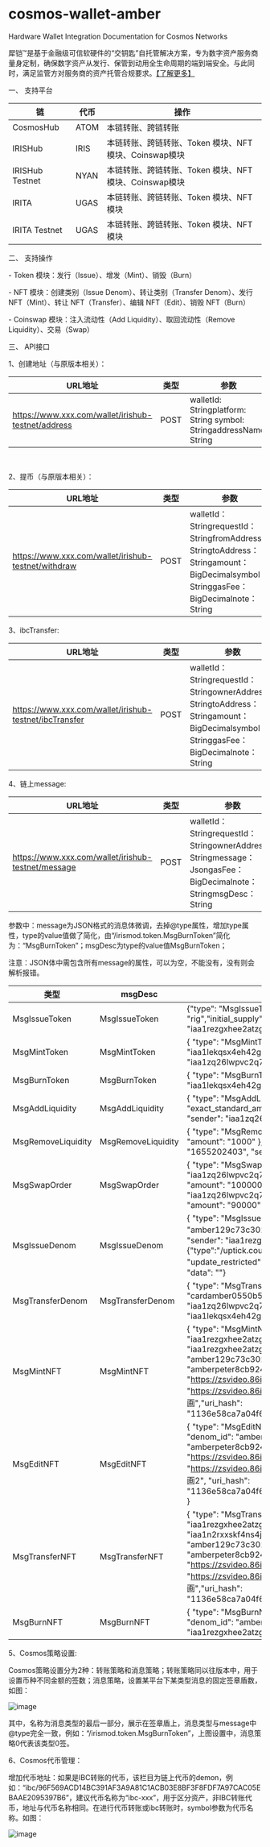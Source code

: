 # cosmos-wallet-amber

Hardware Wallet Integration Documentation for Cosmos Networks

犀铠™是基于金融级可信软硬件的“交钥匙”自托管解决方案，专为数字资产服务商量身定制，确保数字资产从发行、保管到动用全生命周期的端到端安全。与此同时，满足监管方对服务商的资产托管合规要求。[【了解更多】](https://www.ibestchain.cn/service/36541)

一、 支持平台

| 链              | 代币 | 操作                                                  |
| --------------- | ---- | ----------------------------------------------------- |
| CosmosHub       | ATOM | 本链转账、跨链转账                                    |
| IRISHub         | IRIS | 本链转账、跨链转账、Token 模块、NFT模块、Coinswap模块 |
| IRISHub Testnet | NYAN | 本链转账、跨链转账、Token 模块、NFT模块、Coinswap模块 |
| IRITA           | UGAS | 本链转账、跨链转账、Token 模块、NFT模块               |
| IRITA Testnet   | UGAS | 本链转账、跨链转账、Token 模块、NFT模块               |

 

二、 支持操作

\- Token 模块：发行（Issue）、增发（Mint）、销毁（Burn）

\- NFT 模块：创建类别（Issue Denom）、转让类别（Transfer Denom）、发行 NFT（Mint）、转让 NFT（Transfer）、编辑 NFT（Edit）、销毁 NFT（Burn）

\- Coinswap 模块：注入流动性（Add Liquidity）、取回流动性（Remove Liquidity）、交易（Swap）

 

三、 API接口

1、创建地址（与原版本相关）：

| URL地址                                            | 类型 | 参数                                                         |
| -------------------------------------------------- | ---- | ------------------------------------------------------------ |
| https://www.xxx.com/wallet/irishub-testnet/address | POST | walletId: Stringplatform: String symbol: StringaddressName: String |

​	

2、提币（与原版本相关）：

| URL地址                                             | 类型 | 参数                                                         |
| --------------------------------------------------- | ---- | ------------------------------------------------------------ |
| https://www.xxx.com/wallet/irishub-testnet/withdraw | POST | walletId：StringrequestId：StringfromAddress：StringtoAddress：Stringamount：BigDecimalsymbol：StringgasFee：BigDecimalnote：String |

 

3、ibcTransfer: 

| URL地址                                                | 类型 | 参数                                                         |
| ------------------------------------------------------ | ---- | ------------------------------------------------------------ |
| https://www.xxx.com/wallet/irishub-testnet/ibcTransfer | POST | walletId：StringrequestId：StringownerAddress：StringtoAddress：Stringamount：BigDecimalsymbol：StringgasFee：BigDecimalnote：String |

 

4、链上message:

| URL地址                                            | 类型 | 参数                                                         |
| -------------------------------------------------- | ---- | ------------------------------------------------------------ |
| https://www.xxx.com/wallet/irishub-testnet/message | POST | walletId：StringrequestId：StringownerAddress：Stringmessage：JsongasFee：BigDecimalnote：StringmsgDesc：String |

​	参数中：message为JSON格式的消息体微调，去掉@type属性，增加type属性，type的value值做了简化，由“/irismod.token.MsgBurnToken”简化为：“MsgBurnToken”；msgDesc为type的value值MsgBurnToken；

​	注意：JSON体中需包含所有message的属性，可以为空，不能没有，没有则会解析报错。

| 类型               | msgDesc            | JSON体示例                                                   |
| ------------------ | ------------------ | ------------------------------------------------------------ |
| MsgIssueToken      | MsgIssueToken      | {"type": "MsgIssueToken","symbol": "rig","name": "rigToken","scale": 6,"min_unit": "rig","initial_supply": "100000","max_supply": "9999999","mintable": true,"owner": "iaa1rezgxhee2atzg6v2la0j8jsmflamzj9ypux8lg"} |
| MsgMintToken       | MsgMintToken       | {	"type": "MsgMintToken",	"symbol": "rig",	"amount": "99",	"to": "iaa1lekqsx4eh42grqey7hk6w74jpfkn36kfpcedgv",	"owner": "iaa1zq26lwpvc2q74kkhsy3s3cl77cpl5typrgqmfr"} |
| MsgBurnToken       | MsgBurnToken       | {	"type": "MsgBurnToken",	"symbol": "rig",	"amount": "1",	"sender": "iaa1lekqsx4eh42grqey7hk6w74jpfkn36kfpcedgv"} |
| MsgAddLiquidity    | MsgAddLiquidity    | {	"type": "MsgAddLiquidity",	"max_token": {		"denom": "rig",		"amount": "500000"	},	"exact_standard_amt": "1",	"min_liquidity": "1",	"deadline": "1655205453",	"sender": "iaa1zq26lwpvc2q74kkhsy3s3cl77cpl5typrgqmfr"} |
| MsgRemoveLiquidity | MsgRemoveLiquidity | {	"type": "MsgRemoveLiquidity",	"withdraw_liquidity": {		"denom": "lpt-11",		"amount": "1000"	},	"min_token": "1000",	"min_standard_amt": "1000",	"deadline": "1655202403",	"sender": "iaa1zq26lwpvc2q74kkhsy3s3cl77cpl5typrgqmfr"} |
| MsgSwapOrder       | MsgSwapOrder       | {	"type": "MsgSwapOrder",	"input": {		"address": "iaa1zq26lwpvc2q74kkhsy3s3cl77cpl5typrgqmfr",		"coin": {			"denom": "unyan",			"amount": "100000"		}	},	"output": {		"address": "iaa1zq26lwpvc2q74kkhsy3s3cl77cpl5typrgqmfr",		"coin": {			"denom": "rig",			"amount": "90000"		}	},	"deadline": "1655203526",	"is_buy_order": true} |
| MsgIssueDenom      | MsgIssueDenom      | {  "type": "MsgIssueDenom",  "id": "amber129c73c3017e2b0b884afb7d4cc9df069d",  "name": "植物园优惠券",  "sender": "iaa1rezgxhee2atzg6v2la0j8jsmflamzj9ypux8lg",  "schema": "{\"type\":\"/uptick.coupon\"}",  "symbol": "",  "mint_restricted": false,  "update_restricted": false,  "description": "创建优惠券分类",  "uri": "",  "uri_hash": "",  "data": ""} |
| MsgTransferDenom   | MsgTransferDenom   | {	"type": "MsgTransferDenom",	"id": "cardamber0550b544fd5d9ea7618ff4ce671e8881",	"sender": "iaa1zq26lwpvc2q74kkhsy3s3cl77cpl5typrgqmfr",	"recipient": "iaa1lekqsx4eh42grqey7hk6w74jpfkn36kfpcedgv"} |
| MsgMintNFT         | MsgMintNFT         | {  "type": "MsgMintNFT",  "sender": "iaa1rezgxhee2atzg6v2la0j8jsmflamzj9ypux8lg",  "recipient": "iaa1rezgxhee2atzg6v2la0j8jsmflamzj9ypux8lg",  "denom_id": "amber129c73c3017e2b0b884afb7d4cc9df069d",  "id": "amberpeter8cb924i4ldbj3ldwrpgc21dgk",  "uri": "https://zsvideo.86itn.cn/20220621172212836300572.png",  "data": "https://zsvideo.86itn.cn/20220621172212836300572.png",  "name": "概念风景插画","uri_hash": "1136e58ca7a04f6988a1f592f8b94a62f43385e6b91fd14a6df25e9257a21f0c"} |
| MsgEditNFT         | MsgEditNFT         | {  "type": "MsgEditNFT",  "sender": "iaa1rezgxhee2atzg6v2la0j8jsmflamzj9ypux8lg",  "denom_id": "amber129c73c3017e2b0b884afb7d4cc9df069d",  "id": "amberpeter8cb924i4ldbj3ldwrpgc21dgk",  "uri": "https://zsvideo.86itn.cn/20220621172212836300572.png",  "data": "https://zsvideo.86itn.cn/20220621172212836300572.png",  "name": "概念风景插画2",  "uri_hash": "1136e58ca7a04f6988a1f592f8b94a62f43385e6b91fd14a6df25e9257a21f0c" } |
| MsgTransferNFT     | MsgTransferNFT     | {  "type": "MsgTransferNFT",  "sender": "iaa1rezgxhee2atzg6v2la0j8jsmflamzj9ypux8lg",  "recipient": "iaa1n2rxxskf4ns4jqwce5maqrnygmkl5w70k83e47",  "denom_id": "amber129c73c3017e2b0b884afb7d4cc9df069d",  "id": "amberpeter8cb924i4ldbj3ldwrpgc21dgk",  "uri": "https://zsvideo.86itn.cn/20220621172212836300572.png",  "data": "https://zsvideo.86itn.cn/20220621172212836300572.png",  "name": "概念风景插画","uri_hash": "1136e58ca7a04f6988a1f592f8b94a62f43385e6b91fd14a6df25e9257a21f0c"} |
| MsgBurnNFT         | MsgBurnNFT         | {	"type": "MsgBurnNFT",	"id": "amberpeter8cb924i4ldbj3ldwrpgc21dgk ",	"denom_id": "amber129c73c3017e2b0b884afb7d4cc9df069d",	"sender": "iaa1rezgxhee2atzg6v2la0j8jsmflamzj9ypux8lg"} |

5、Cosmos策略设置:

Cosmos策略设置分为2种：转账策略和消息策略；转账策略同以往版本中，用于设置币种不同金额的签数；消息策略，设置某平台下某类型消息的固定签章盾数，如图：

![image](https://user-images.githubusercontent.com/31681438/218011598-ee9a5b3b-95ea-4a83-aede-94fda6482f47.png)

其中，名称为消息类型的最后一部分，展示在签章盾上，消息类型与message中@type完全一致，例如：“/irismod.token.MsgBurnToken”，上图设置中，消息策略0代表该类型0签。

 

6、Cosmos代币管理：

​	增加代币地址：如果是IBC转账的代币，该栏目为链上代币的demon，例如：“ibc/96F569ACD14BC391AF3A9A81C1ACB03E8BF3F8FDF7A97CAC05EBAAE2095397B6”，建议代币名称为“ibc-xxx”，用于区分资产，非IBC转账代币，地址与代币名称相同。在进行代币转账或ibc转账时，symbol参数为代币名称。如图：

![image](https://user-images.githubusercontent.com/31681438/218011659-2aeec91f-f72c-41a3-a884-ef9551054f5d.png)
